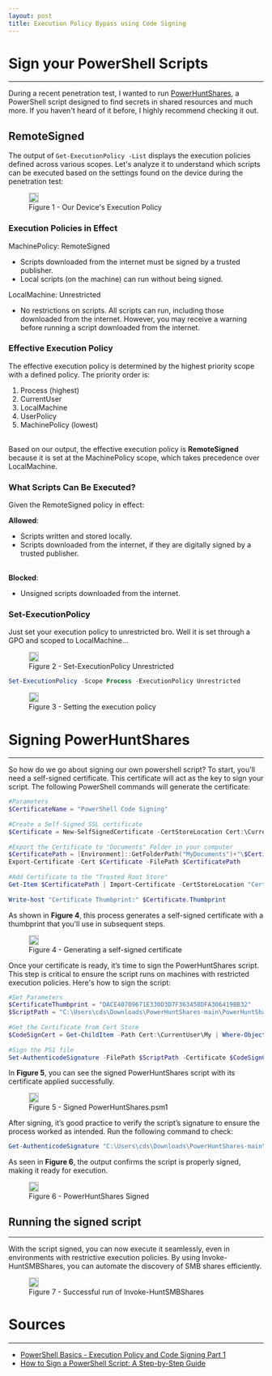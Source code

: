 ```yaml
---
layout: post
title: Execution Policy Bypass using Code Signing
---
```


# Sign your PowerShell Scripts 
---

During a recent penetration test, I wanted to run [PowerHuntShares](https://github.com/NetSPI/PowerHuntShares), a PowerShell script designed to find secrets in shared resources and much more. If you haven't heard of it before, I highly recommend checking it out.

## RemoteSigned

The output of `Get-ExecutionPolicy -List` displays the execution policies defined across various scopes. Let's analyze it to understand which scripts can be executed based on the settings found on the device during the penetration test:

<figure class="centered-image">
  <img src="../assets/execution_policy/exec_pol_list.png" style="border: 2px solid #ccc;">
  <figcaption>Figure 1 - Our Device's Execution Policy</figcaption>
</figure>

### Execution Policies in Effect
MachinePolicy: RemoteSigned
- Scripts downloaded from the internet must be signed by a trusted publisher.
- Local scripts (on the machine) can run without being signed.

LocalMachine: Unrestricted
- No restrictions on scripts. All scripts can run, including those downloaded from the internet. However, you may receive a warning before running a script downloaded from the internet.

### Effective Execution Policy

The effective execution policy is determined by the highest priority scope with a defined policy. The priority order is:

1. Process (highest)
2. CurrentUser
3. LocalMachine
4. UserPolicy
5. MachinePolicy (lowest)

<br>Based on our output, the effective execution policy is **RemoteSigned** because it is set at the MachinePolicy scope, which takes precedence over LocalMachine.

### What Scripts Can Be Executed?

Given the RemoteSigned policy in effect:

**Allowed**:
- Scripts written and stored locally.
- Scripts downloaded from the internet, if they are digitally signed by a trusted publisher.

<br>**Blocked**:
- Unsigned scripts downloaded from the internet.

### Set-ExecutionPolicy
Just set your execution policy to unrestricted bro. Well it is set through a GPO and scoped to LocalMachine...

<figure class="centered-image">
  <img src="../assets/execution_policy/spongememe.png" style="border: 2px solid #ccc;">
  <figcaption>Figure 2 - Set-ExecutionPolicy Unrestricted</figcaption>
</figure>

```powershell
Set-ExecutionPolicy -Scope Process -ExecutionPolicy Unrestricted
```

<figure class="centered-image large">
  <img src="../assets/execution_policy/set_exec_pol.png" style="border: 2px solid #ccc;">
  <figcaption>Figure 3 - Setting the execution policy</figcaption>
</figure>


# Signing PowerHuntShares
---

So how do we go about signing our own powershell script? To start, you'll need a self-signed certificate. This certificate will act as the key to sign your script. The following PowerShell commands will generate the certificate:

```powershell
#Parameters
$CertificateName = "PowerShell Code Signing"
 
#Create a Self-Signed SSL certificate
$Certificate = New-SelfSignedCertificate -CertStoreLocation Cert:\CurrentUser\My -Subject "CN=$CertificateName" -KeySpec Signature -Type CodeSigningCert
 
#Export the Certificate to "Documents" Folder in your computer
$CertificatePath = [Environment]::GetFolderPath("MyDocuments")+"\$CertificateName.cer"
Export-Certificate -Cert $Certificate -FilePath $CertificatePath
 
#Add Certificate to the "Trusted Root Store"
Get-Item $CertificatePath | Import-Certificate -CertStoreLocation "Cert:\LocalMachine\Root"
  
Write-host "Certificate Thumbprint:" $Certificate.Thumbprint
```

As shown in **Figure 4**, this process generates a self-signed certificate with a thumbprint that you'll use in subsequent steps.

<figure class="centered-image large">
  <img src="../assets/execution_policy/thumbprint.png" style="border: 2px solid #ccc;">
  <figcaption>Figure 4 - Generating a self-signed certificate</figcaption>
</figure>

Once your certificate is ready, it’s time to sign the PowerHuntShares script. This step is critical to ensure the script runs on machines with restricted execution policies. Here's how to sign the script:

```powershell
#Set Parameters
$CertificateThumbprint = "DACE40709671E330D3D7F363458DFA306419BB32"
$ScriptPath = "C:\Users\cds\Downloads\PowerHuntShares-main\PowerHuntShares-main\PowerHuntShares.psm1"
 
#Get the Certificate from Cert Store
$CodeSignCert = Get-ChildItem -Path Cert:\CurrentUser\My | Where-Object {$_.Thumbprint -eq $CertificateThumbprint}
 
#Sign the PS1 file
Set-AuthenticodeSignature -FilePath $ScriptPath -Certificate $CodeSignCert
```

In **Figure 5**, you can see the signed PowerHuntShares script with its certificate applied successfully.

<figure class="centered-image large">
  <img src="../assets/execution_policy/thumbprint.png" style="border: 2px solid #ccc;">
  <figcaption>Figure 5 - Signed PowerHuntShares.psm1</figcaption>
</figure>

After signing, it’s good practice to verify the script’s signature to ensure the process worked as intended. Run the following command to check:

```powershell
Get-AuthenticodeSignature "C:\Users\cds\Downloads\PowerHuntShares-main\PowerHuntShares-main\PowerHuntShares.psm1" | fl
```

As seen in **Figure 6**, the output confirms the script is properly signed, making it ready for execution.

<figure class="centered-image large">
  <img src="../assets/execution_policy/signature_check.png" style="border: 2px solid #ccc;">
  <figcaption>Figure 6 - PowerHuntShares Signed</figcaption>
</figure>

## Running the signed script
---

With the script signed, you can now execute it seamlessly, even in environments with restrictive execution policies. By using Invoke-HuntSMBShares, you can automate the discovery of SMB shares efficiently.

<figure class="centered-image large">
  <img src="../assets/execution_policy/success.png" style="border: 2px solid #ccc;">
  <figcaption>Figure 7 - Successful run of Invoke-HuntSMBShares</figcaption>
</figure>

# Sources
---
- [PowerShell Basics - Execution Policy and Code Signing Part 1](https://www.darkoperator.com/blog/2013/3/5/powershell-basics-execution-policy-part-1.html)
- [How to Sign a PowerShell Script: A Step-by-Step Guide](https://www.sharepointdiary.com/2020/12/how-to-sign-powershell-script.html)